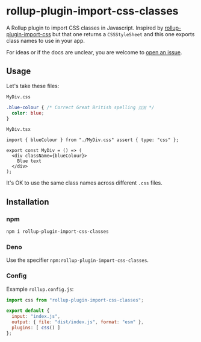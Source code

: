 # rollup-plugin-import-css-classes

A Rollup plugin to import CSS classes in Javascript. Inspired by [rollup-plugin-import-css](https://github.com/jleeson/rollup-plugin-import-css) but that one returns a `CSSStyleSheet` and this one exports class names to use in your app.

For ideas or if the docs are unclear, you are welcome to [open an issue](https://github.com/Kycermann/rollup-plugin-import-css-classes/issues/new).

## Usage

Let's take these files:

`MyDiv.css`

```css
.blue-colour { /* Correct Great British spelling 🇬🇧 */
  color: blue;
}
```

`MyDiv.tsx`

```tsx
import { blueColour } from "./MyDiv.css" assert { type: "css" };

export const MyDiv = () => (
  <div className={blueColour}>
    Blue text
  </div>
);
```

It's OK to use the same class names across different `.css` files.

## Installation

### npm

```bash
npm i rollup-plugin-import-css-classes
```

### Deno

Use the specifier `npm:rollup-plugin-import-css-classes`.

### Config

Example `rollup.config.js`:

```js
import css from "rollup-plugin-import-css-classes";

export default {
  input: "index.js",
  output: { file: "dist/index.js", format: "esm" },
  plugins: [ css() ]
};
```
